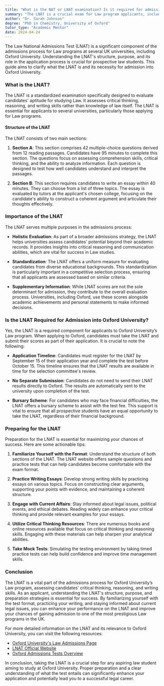 ```yaml
---
title: "What is the NAT or LNAT examination? Is it required for admission into Oxford University in the UK?"
summary: "The LNAT is a crucial exam for Law program applicants, including those seeking admission to Oxford University in the UK."
author: "Dr. Sarah Johnson"
degree: "PhD in Chemistry, University of Oxford"
tutor_type: "Academic Mentor"
date: 2024-04-24
---
```


The Law National Admissions Test (LNAT) is a significant component of the admissions process for Law programs at several UK universities, including Oxford University. Understanding the LNAT's structure, purpose, and its role in the application process is crucial for prospective law students. This guide aims to clarify what the LNAT is and its necessity for admission into Oxford University.

### What is the LNAT?

The LNAT is a standardized examination specifically designed to evaluate candidates' aptitude for studying Law. It assesses critical thinking, reasoning, and writing skills rather than knowledge of law itself. The LNAT is essential for applicants to several universities, particularly those applying for Law programs.

#### Structure of the LNAT

The LNAT consists of two main sections:

1. **Section A**: This section comprises 42 multiple-choice questions derived from 12 reading passages. Candidates have 95 minutes to complete this section. The questions focus on assessing comprehension skills, critical thinking, and the ability to analyze information. Each question is designed to test how well candidates understand and interpret the passages.

2. **Section B**: This section requires candidates to write an essay within 40 minutes. They can choose from a list of three topics. The essay is evaluated by tutors at the applicant's chosen college, focusing on the candidate's ability to construct a coherent argument and articulate their thoughts effectively.

### Importance of the LNAT

The LNAT serves multiple purposes in the admissions process:

- **Holistic Evaluation**: As part of a broader admissions strategy, the LNAT helps universities assess candidates' potential beyond their academic records. It provides insights into critical reasoning and communication abilities, which are vital for success in Law studies.

- **Standardization**: The LNAT offers a uniform measure for evaluating candidates from diverse educational backgrounds. This standardization is particularly important in a competitive selection process, ensuring that all applicants are assessed based on similar criteria.

- **Supplementary Information**: While LNAT scores are not the sole determinant for admission, they contribute to the overall evaluation process. Universities, including Oxford, use these scores alongside academic achievements and personal statements to make informed decisions.

### Is the LNAT Required for Admission into Oxford University?

Yes, the LNAT is a required component for applicants to Oxford University’s Law program. When applying to Oxford, candidates must take the LNAT and submit their scores as part of their application. It is crucial to note the following:

- **Application Timeline**: Candidates must register for the LNAT by September 15 of their application year and complete the test before October 15. This timeline ensures that the LNAT results are available in time for the selection committee's review.

- **No Separate Submission**: Candidates do not need to send their LNAT results directly to Oxford. The results are automatically sent to the university upon completion of the test.

- **Bursary Scheme**: For candidates who may face financial difficulties, the LNAT offers a bursary scheme to assist with the test fee. This support is vital to ensure that all prospective students have an equal opportunity to take the LNAT, regardless of their financial background.

### Preparing for the LNAT

Preparation for the LNAT is essential for maximizing your chances of success. Here are some actionable tips:

1. **Familiarize Yourself with the Format**: Understand the structure of both sections of the LNAT. The LNAT website offers sample questions and practice tests that can help candidates become comfortable with the exam format.

2. **Practice Writing Essays**: Develop strong writing skills by practicing essays on various topics. Focus on constructing clear arguments, supporting your points with evidence, and maintaining a coherent structure.

3. **Engage with Current Affairs**: Stay informed about legal issues, political events, and ethical debates. Reading widely can enhance your critical thinking and provide relevant examples for your essays.

4. **Utilize Critical Thinking Resources**: There are numerous books and online resources available that focus on critical thinking and reasoning skills. Engaging with these materials can help sharpen your analytical abilities.

5. **Take Mock Tests**: Simulating the testing environment by taking timed practice tests can help build confidence and improve time management skills.

### Conclusion

The LNAT is a vital part of the admissions process for Oxford University’s Law program, assessing candidates' critical thinking, reasoning, and writing skills. As an applicant, understanding the LNAT's structure, purpose, and preparation strategies is essential for success. By familiarizing yourself with the test format, practicing your writing, and staying informed about current legal issues, you can enhance your performance on the LNAT and improve your chances of gaining admission to one of the most prestigious Law programs in the UK.

For more detailed information on the LNAT and its relevance to Oxford University, you can visit the following resources:

- [Oxford University's Law Admissions Page](https://www.ox.ac.uk/admissions/undergraduate/courses/course-listing/law-jurisprudence)
- [LNAT Official Website](https://www.lnat.ac.uk/)
- [Oxford Admissions Tests Overview](https://www.ox.ac.uk/admissions/undergraduate/applying-to-oxford/guide/admissions-tests)

In conclusion, taking the LNAT is a crucial step for any aspiring law student aiming to study at Oxford University. Proper preparation and a clear understanding of what the test entails can significantly enhance your application and potentially lead you to a successful legal career.
    